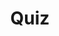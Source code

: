 ---
title: "Quiz"
passing_percentage: 70
layout: "test"
type: "test"
questions:
  - id: "q1"
    text: "What port does the edge-stack-listener-8080 Listener resource listen on?"
    type: "single-answer"
    marks: 2
    options:
      - id: "a"
        text: "8443"
      - id: "b"
        text: "8080"
        is_correct: true
      - id: "c"
        text: "80"
  - id: "q2"
    text: "Which custom resources are typically defined in Edge Stack CRD YAML files? (Select all that apply)"
    type: "multi-answer"
    marks: 2
    options:
      - id: "a"
        text: "Mappings"
        is_correct: true
      - id: "b"
        text: "TLSContexts"
        is_correct: true
      - id: "c"
        text: "ConfigMaps"
  - id: "q3"
    text: "What does the Mapping resource do in Edge Stack?"
    type: "short_answer" 
    marks: 2
    correct_answer: "Instructs Edge Stack on how and where to route traffic based on hostname and prefix patterns" 
---